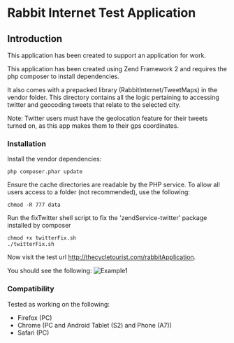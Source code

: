 Rabbit Internet Test Application
================================

Introduction
------------
This application has been created to support an application for work.

This application has been created using Zend Framework 2 and requires the php composer to install dependencies.

It also comes with a prepacked library (RabbitInternet/TweetMaps) in the vendor folder. This directory contains all the logic pertaining to accessing twitter and geocoding tweets that relate to the selected city.

Note: Twitter users must have the geolocation feature for their tweets turned on, as this app makes them to their gps coordinates.

### Installation

Install the vendor dependencies:
```
php composer.phar update
```

Ensure the cache directories are readable by the PHP service. To allow all users access to a folder (not recommended), use the following:
```
chmod -R 777 data
```

Run the fixTwitter shell script to fix the 'zendService-twitter' package installed by composer
```
chmod +x twitterFix.sh
./twitterFix.sh
```
Now visit the test url <http://thecycletourist.com/rabbitApplication>. 

You should see the following:
![Example1](http://i.imgur.com/Q4np01j.jpg)


### Compatibility

Tested as working on the following:

* Firefox (PC)
* Chrome (PC and Android Tablet (S2) and Phone (A7))
* Safari (PC)
